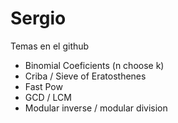 # Sergio

Temas en el github
- Binomial Coeficients (n choose k)
- Criba / Sieve of Eratosthenes
- Fast Pow
- GCD / LCM
- Modular inverse / modular division

